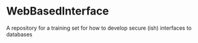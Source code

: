 # WebBasedInterface
A repository for a training set for how to develop secure (ish) interfaces to databases
